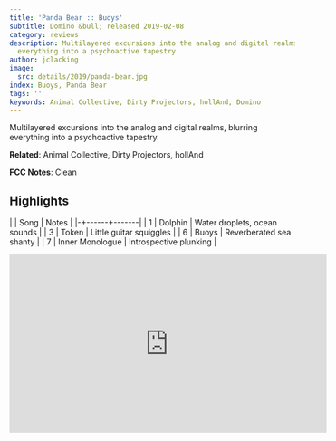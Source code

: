 ```yaml
---
title: 'Panda Bear :: Buoys'
subtitle: Domino &bull; released 2019-02-08
category: reviews
description: Multilayered excursions into the analog and digital realms, blurring
  everything into a psychoactive tapestry.
author: jclacking
image:
  src: details/2019/panda-bear.jpg
index: Buoys, Panda Bear
tags: ''
keywords: Animal Collective, Dirty Projectors, hollAnd, Domino
---
```

Multilayered excursions into the analog and digital realms, blurring everything into a psychoactive tapestry.<!--more-->

**Related**: Animal Collective, Dirty Projectors, hollAnd

**FCC Notes**: Clean

## Highlights

| | Song | Notes |
|-+------+-------|
| 1 | Dolphin | Water droplets, ocean sounds |
| 3 | Token | Little guitar squiggles |
| 6 | Buoys | Reverberated sea shanty |
| 7 | Inner Monologue | Introspective plunking |

<div class="tlo-detail-video"><iframe width="560" height="315" src="https://www.youtube.com/embed/JYAcAv0NBh8" frameborder="0" allow="autoplay; encrypted-media" allowfullscreen></iframe></div>

